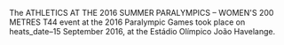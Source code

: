 The ATHLETICS AT THE 2016 SUMMER PARALYMPICS – WOMEN'S 200 METRES T44 event at the 2016 Paralympic Games took place on heats_date–15 September 2016, at the Estádio Olímpico João Havelange.
